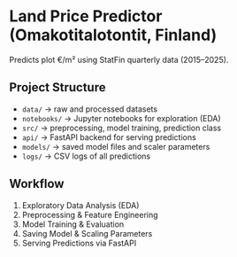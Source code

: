 # Land Price Predictor (Omakotitalotontit, Finland)

Predicts plot €/m² using StatFin quarterly data (2015–2025).

## Project Structure

- `data/` → raw and processed datasets  
- `notebooks/` → Jupyter notebooks for exploration (EDA)  
- `src/` → preprocessing, model training, prediction class  
- `api/` → FastAPI backend for serving predictions  
- `models/` → saved model files and scaler parameters  
- `logs/` → CSV logs of all predictions  

## Workflow

1. Exploratory Data Analysis (EDA)  
2. Preprocessing & Feature Engineering  
3. Model Training & Evaluation  
4. Saving Model & Scaling Parameters  
5. Serving Predictions via FastAPI
